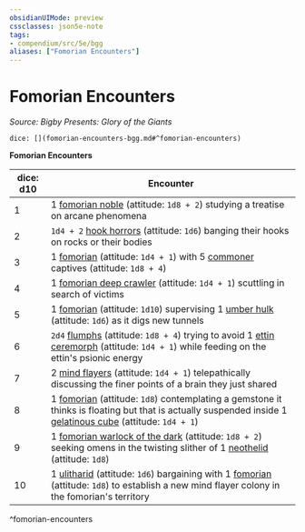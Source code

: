 ```yaml
---
obsidianUIMode: preview
cssclasses: json5e-note
tags:
- compendium/src/5e/bgg
aliases: ["Fomorian Encounters"]
---
```

# Fomorian Encounters
*Source: Bigby Presents: Glory of the Giants* 

`dice: [](fomorian-encounters-bgg.md#^fomorian-encounters)`

**Fomorian Encounters**

| dice: d10 | Encounter |
|-----------|-----------|
| 1 | 1 [fomorian noble](/compendium/bestiary/giant/fomorian-noble-bgg.md) (attitude: `1d8 + 2`) studying a treatise on arcane phenomena |
| 2 | `1d4 + 2` [hook horrors](/compendium/bestiary/monstrosity/hook-horror.md) (attitude: `1d6`) banging their hooks on rocks or their bodies |
| 3 | 1 [fomorian](/compendium/bestiary/giant/fomorian.md) (attitude: `1d4 + 1`) with 5 [commoner](/compendium/bestiary/humanoid/commoner.md) captives (attitude: `1d8 + 4`) |
| 4 | 1 [fomorian deep crawler](/compendium/bestiary/giant/fomorian-deep-crawler-bgg.md) (attitude: `1d4 + 1`) scuttling in search of victims |
| 5 | 1 [fomorian](/compendium/bestiary/giant/fomorian.md) (attitude: `1d10`) supervising 1 [umber hulk](/compendium/bestiary/monstrosity/umber-hulk.md) (attitude: `1d6`) as it digs new tunnels |
| 6 | `2d4` [flumphs](/compendium/bestiary/aberration/flumph.md) (attitude: `1d8 + 4`) trying to avoid 1 [ettin ceremorph](/compendium/bestiary/aberration/ettin-ceremorph-bgg.md) (attitude: `1d4 + 1`) while feeding on the ettin's psionic energy |
| 7 | 2 [mind flayers](/compendium/bestiary/aberration/mind-flayer.md) (attitude: `1d4 + 1`) telepathically discussing the finer points of a brain they just shared |
| 8 | 1 [fomorian](/compendium/bestiary/giant/fomorian.md) (attitude: `1d8`) contemplating a gemstone it thinks is floating but that is actually suspended inside 1 [gelatinous cube](/compendium/bestiary/ooze/gelatinous-cube.md) (attitude: `1d4 + 1`) |
| 9 | 1 [fomorian warlock of the dark](/compendium/bestiary/giant/fomorian-warlock-of-the-dark-bgg.md) (attitude: `1d8 + 2`) seeking omens in the twisting slither of 1 [neothelid](/compendium/bestiary/aberration/neothelid-mpmm.md) (attitude: `1d8`) |
| 10 | 1 [ulitharid](/compendium/bestiary/aberration/ulitharid-mpmm.md) (attitude: `1d6`) bargaining with 1 [fomorian](/compendium/bestiary/giant/fomorian.md) (attitude: `1d8`) to establish a new mind flayer colony in the fomorian's territory |
^fomorian-encounters